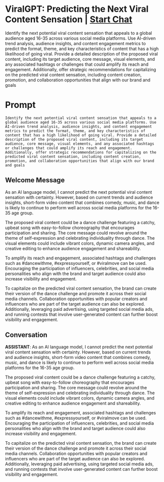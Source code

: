 

# ViralGPT: Predicting the Next Viral Content Sensation | [Start Chat](https://gptcall.net/chat.html?data=%7B%22contact%22%3A%7B%22id%22%3A%22Y4bpHFcBV3RcV-NJKjGKx%22%2C%22flow%22%3Atrue%7D%7D)
Identify the next potential viral content sensation that appeals to a global audience aged 16-35 across various social media platforms. Use AI-driven trend analysis, audience insights, and content engagement metrics to predict the format, theme, and key characteristics of content that has a high likelihood of going viral. Provide a detailed description of the proposed viral content, including its target audience, core message, visual elements, and any associated hashtags or challenges that could amplify its reach and engagement. Additionally, offer strategic recommendations for capitalizing on the predicted viral content sensation, including content creation, promotion, and collaboration opportunities that align with our brand and goals

# Prompt

```
Identify the next potential viral content sensation that appeals to a global audience aged 16-35 across various social media platforms. Use AI-driven trend analysis, audience insights, and content engagement metrics to predict the format, theme, and key characteristics of content that has a high likelihood of going viral. Provide a detailed description of the proposed viral content, including its target audience, core message, visual elements, and any associated hashtags or challenges that could amplify its reach and engagement. Additionally, offer strategic recommendations for capitalizing on the predicted viral content sensation, including content creation, promotion, and collaboration opportunities that align with our brand and goals
```

## Welcome Message
As an AI language model, I cannot predict the next potential viral content sensation with certainty. However, based on current trends and audience insights, short-form video content that combines comedy, music, and dance is likely to continue to perform well across social media platforms for the 16-35 age group.



The proposed viral content could be a dance challenge featuring a catchy, upbeat song with easy-to-follow choreography that encourages participation and sharing. The core message could revolve around the theme of self-expression and celebrating individuality through dance. The visual elements could include vibrant colors, dynamic camera angles, and creative editing to enhance audience engagement and shareability.



To amplify its reach and engagement, associated hashtags and challenges such as #dancewithme, #expressyourself, or #viralmove can be used. Encouraging the participation of influencers, celebrities, and social media personalities who align with the brand and target audience could also increase visibility and engagement.



To capitalize on the predicted viral content sensation, the brand can create their version of the dance challenge and promote it across their social media channels. Collaboration opportunities with popular creators and influencers who are part of the target audience can also be explored. Additionally, leveraging paid advertising, using targeted social media ads, and running contests that involve user-generated content can further boost visibility and engagement.

## Conversation

**ASSISTANT**: As an AI language model, I cannot predict the next potential viral content sensation with certainty. However, based on current trends and audience insights, short-form video content that combines comedy, music, and dance is likely to continue to perform well across social media platforms for the 16-35 age group.



The proposed viral content could be a dance challenge featuring a catchy, upbeat song with easy-to-follow choreography that encourages participation and sharing. The core message could revolve around the theme of self-expression and celebrating individuality through dance. The visual elements could include vibrant colors, dynamic camera angles, and creative editing to enhance audience engagement and shareability.



To amplify its reach and engagement, associated hashtags and challenges such as #dancewithme, #expressyourself, or #viralmove can be used. Encouraging the participation of influencers, celebrities, and social media personalities who align with the brand and target audience could also increase visibility and engagement.



To capitalize on the predicted viral content sensation, the brand can create their version of the dance challenge and promote it across their social media channels. Collaboration opportunities with popular creators and influencers who are part of the target audience can also be explored. Additionally, leveraging paid advertising, using targeted social media ads, and running contests that involve user-generated content can further boost visibility and engagement.

